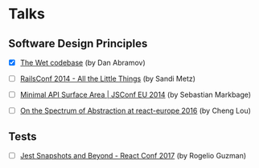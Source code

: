 # Talks

## Software Design Principles

- [x] [The Wet codebase](https://www.deconstructconf.com/2019/dan-abramov-the-wet-codebase) (by Dan Abramov)

- [ ] [RailsConf 2014 - All the Little Things](https://www.youtube.com/watch?v=8bZh5LMaSmE) (by Sandi Metz)

- [ ] [Minimal API Surface Area | JSConf EU 2014](https://www.youtube.com/watch?v=4anAwXYqLG8) (by Sebastian Markbage)

- [ ] [On the Spectrum of Abstraction at react-europe 2016](https://www.youtube.com/watch?v=mVVNJKv9esE) (by Cheng Lou)

## Tests

  - [ ] [Jest Snapshots and Beyond - React Conf 2017](https://www.youtube.com/watch?v=HAuXJVI_bUs&feature=youtu.be&list=PLb0IAmt7-GS3fZ46IGFirdqKTIxlws7e0) (by Rogelio Guzman)
